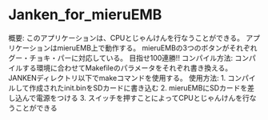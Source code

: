 # Janken_for_mieruEMB
概要:
    このアプリケーションは、CPUとじゃんけんを行なうことができる。
    アプリケーションはmieruEMB上で動作する。
    mieruEMBの3つのボタンがそれぞれグー・チョキ・パーに対応している。
    目指せ100連勝!!
コンパイル方法:
    コンパイルする環境に合わせてMakefileのパラメータをそれぞれ書き換える。
    JANKENディレクトリ以下でmakeコマンドを使用する。
使用方法:
    1. コンパイルして作成されたinit.binをSDカードに書き込む
    2. mieruEMBにSDカードを差し込んで電源をつける
    3. スイッチを押すことによってCPUとじゃんけんを行なうことができる
